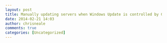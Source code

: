 ```yaml
---
layout: post
title: Manually updating servers when Windows Update is controlled by GPO
date: 2014-02-21 14:03
author: chrisneale
comments: true
categories: [Uncategorized]
---
```

 
